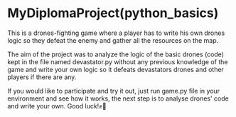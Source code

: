 # MyDiplomaProject(python_basics)

<p>This is a drones-fighting game where a player has to write his own drones logic so they defeat the enemy and gather all the resources on the map.</p>
<p>The aim of the project was to analyze the logic of the basic drones (code) kept in the file named devastator.py 
without any previous knowledge of the game and write your own logic so it defeats devastators drones and other players if there are any.</p>
<p>If you would like to participate and try it out, just run game.py file in your environment and see how it works, the next step is to analyse drones' code and write your own. Good luck!&#9994;&#x1F3C5;</p> 
